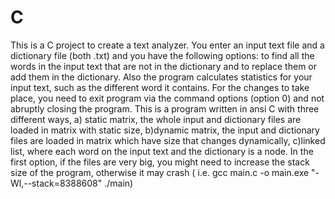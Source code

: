 # C

This is a C project to create a text analyzer. You enter an input text file and a dictionary file (both .txt) and you have the following options: to find all the words in the input text that are not in the dictionary and to replace them or add them in the dictionary. Also the program calculates statistics for your input text, such as the different word it contains. For the changes to take place, you need to exit program via the command options (option 0) and not abruptly closing the program. This is a program written in ansi C with three different ways, a) static matrix, the whole input and dictionary files are loaded in matrix with static size, b)dynamic matrix, the input and dictionary files are loaded in matrix which have size that changes dynamically, c)linked list, where each word on the input text and the dictionary is a node. In the first option, if the files are very big, you might need to increase the stack size of the program, otherwise it may crash ( i.e. gcc main.c -o main.exe "-Wl,--stack=8388608" ./main)
